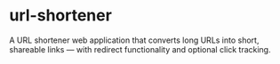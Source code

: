 # url-shortener
A URL shortener web application that converts long URLs into short, shareable links — with redirect functionality and optional click tracking.
